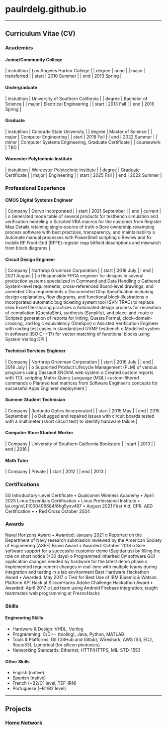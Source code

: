 # paulrdelg.github.io

---

## Curriculum Vitae (CV)

### Academics

#### Junior/Community College

| instutition | Los Angeles Harbor College |
| degree | none |
| major | transferred |
| start | 2010 Summer |
| end | 2013 Spring |

#### Undergraduate

| instutition | University of Southern California |
| degree | Bachelor of Science |
| major | Electrical Engineering |
| start | 2013 Fall |
| end | 2016 Spring |

#### Graduate

| instutition | Colorado State University |
| degree | Master of Science |
| major | Computer Engineering |
| start | 2018 Fall |
| end | 2022 Summer |
| minor | Computer Systems Engineering, Graduate Certificate |
| coursework | TBD |

#### Worcester Polytechnic Institute

| instutition | Worcester Polytechnic Institute |
| degree | Graduate Certificate |
| major | Engineering |
| start | 2025 Fall |
| end | 2022 Summer |

### Professional Experience

#### CMOS Digital Systems Engineer

| Company | Qorvo Incorporated |
| start | 2021 September |
| end | current |
| o Generated mode table of several products for testbench simulation and verification modeling
o Scripted VBA macros for the customer from Register Map Details retaining single-source of truth
o Bore ownership revamping process software with best practices, transparency, and maintainability
o Automate manual processes with PowerShell scripting
o Review and fix mobile RF Front-End (RFFE) register map bitfield descriptions and mismatch from block diagrams |

#### Circuit Design Engineer

| Company | Northrop Grumman Corporation |
| start | 2018 July |
| end | 2021 August |
| o Responsible FPGA engineer for designs in several production systems specialized in Command and Data Handling
o Gathered System-level requirements, cross-referenced Board-level drawings, and amended Chip requirements
o Documented Chip Specification including design explanation, flow diagrams, and functional block illustrations
o Incorporated automatic bug ticketing system tool (SVN TRAC) to replace slow Excel file-sharing practices
o Automated design process for recreation of compilation (QuestaSim), synthesis (Synplify), and place-and-route
o Scripted generation of reports for linting, Questa Formal, clock-domain-crossing, and logic equivalency (OneSpin)
o Assisted Verification Engineer with coding test cases in standardized UVMF testbench
o Modelled system in software (ISO C++17) for vector matching of functional blocks using System Verilog DPI |

#### Technical Services Engineer

| Company | Northrop Grumman Corporation |
| start | 2016 July |
| end | 2018 July |
| o Supported Product Lifecycle Management (PLM) of various programs using Dassault ENOVIA web system
o Created custom reports with TCL scripting Matrix Query Language (MQL) custom-filtered commands
o Planned test matrices from Software Engineer’s concepts for successful Apps Engineer deployment |

#### Summer Student Technician

| Company | Redondo Optics Incorporated |
| start | 2015 May |
| end | 2015 September |
| o Debugged and repaired issues with circuit boards tested with a multimeter (short circuit test) to identify hardware failure |

#### Computer Store Student Worker

| Company | University of Southern California Bookstore |
| start | 2013 |
| end | 2016 |

#### Math Tutor

| Company | Private |
| start | 2012 |
| end | 2013 |

### Certifications

5G Introductory-Level Certificate
• Qualcomm Wireless Academy
• April 2025
Linux Essentials Certification
• Linux Professional Institute
• lpi.org/v/LPI000496684/6hg5ysv497
• August 2021
First Aid, CPR, AED Certification
•
•
Red Cross
October 2024

### Awards

Naval Horizons Award
• Awarded: January 2021
o Reported on the Department of Navy research submission reviewed by the American Society of Engineering (ASEE)
Bravo Award
• Awarded: October 2018
o Sole software support for a successful customer demo (Sagittarius) by filling the role on short notice (<30 days)
o Programmed inherited C# software GUI application changes needed by hardware for the latest demo phase
o Implemented requirement changes in real-time with multiple teams during integration and testing in a lab
environment
Best Hardware Hackathon Award
• Awarded: May 2017
o Tied for Best Use of IBM Bluemix & Watson Platform API Hack at SiliconHacks
Adobe Challenge Hackathon Award
• Awarded: April 2017
o Led team using Android Firebase integration; taught teammates web programming at FresnoHacks

### Skills

#### Engineering Skills

- Hardware & Design: VHDL, Verilog
- Programming: C/C++ (tooling), Java, Python, MATLAB
- Tools & Platforms: Git (GitHub and Gitlab), Wireshark, AWS (S3, EC2, Route53), Lumerical (for silicon photonics)
- Networking Standards: Ethernet, HTTP/HTTPS, MIL-STD-1553

#### Other Skills

- English (native)
- Spanish (native)
- French (~B2/C1 level, TEF-IRN)
- Portuguese (~B1/B2 level)

---

## Projects

### Home Network
